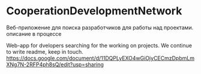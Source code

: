 # CooperationDevelopmentNetwork
Веб-приложение для поиска разработчиков для работы над проектами.
описание в процессе

Web-app for dvelopers searching for the working on projects.
We continue to write readme, keep in touch.
https://docs.google.com/document/d/11DQPLyEXO4wGiOjyCECmzDpbmLmXNg7N-2RFP4ph8sQ/edit?usp=sharing
